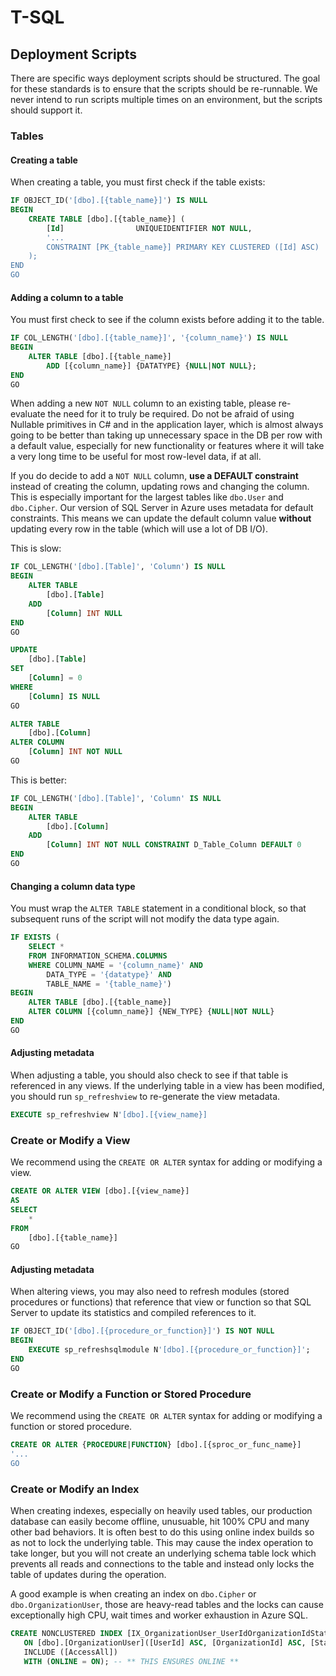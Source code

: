 
# T-SQL

## Deployment Scripts

There are specific ways deployment scripts should be structured. The goal for these standards is to ensure that the scripts should be re-runnable. We never intend to run scripts multiple times on an environment, but the scripts should support it.

### Tables

#### Creating a table

When creating a table, you must first check if the table exists:

```sql
IF OBJECT_ID('[dbo].[{table_name}]') IS NULL
BEGIN
    CREATE TABLE [dbo].[{table_name}] (
        [Id]                UNIQUEIDENTIFIER NOT NULL,
        '...
        CONSTRAINT [PK_{table_name}] PRIMARY KEY CLUSTERED ([Id] ASC)
    );
END
GO
```

#### Adding a column to a table

You must first check to see if the column exists before adding it to the table.

```sql
IF COL_LENGTH('[dbo].[{table_name}]', '{column_name}') IS NULL
BEGIN
    ALTER TABLE [dbo].[{table_name}]
        ADD [{column_name}] {DATATYPE} {NULL|NOT NULL};
END
GO
```

When adding a new `NOT NULL` column to an existing table, please re-evaluate the need for it to truly be required. Do not be afraid of using Nullable<T> primitives in C# and in the application layer, which is almost always going to be better than taking up unnecessary space in the DB per row with a default value, especially for new functionality or features where it will take a very long time to be useful for most row-level data, if at all.

If you do decide to add a `NOT NULL` column, **use a DEFAULT constraint** instead of creating the column, updating rows and changing the column.  This is especially important for the largest tables like `dbo.User` and `dbo.Cipher`. Our version of SQL Server in Azure uses metadata for default constraints. This means we can update the default column value **without** updating every row in the table (which will use a lot of DB I/O).

This is slow:
```sql
IF COL_LENGTH('[dbo].[Table]', 'Column') IS NULL
BEGIN
    ALTER TABLE
        [dbo].[Table]
    ADD
        [Column] INT NULL
END
GO

UPDATE
    [dbo].[Table]
SET
    [Column] = 0
WHERE
    [Column] IS NULL
GO

ALTER TABLE
    [dbo].[Column]
ALTER COLUMN
    [Column] INT NOT NULL
GO
```

This is better:
```sql
IF COL_LENGTH('[dbo].[Table]', 'Column' IS NULL
BEGIN
    ALTER TABLE
        [dbo].[Column]
    ADD
        [Column] INT NOT NULL CONSTRAINT D_Table_Column DEFAULT 0
END
GO
```

#### Changing a column data type

You must wrap the `ALTER TABLE` statement in a conditional block, so that subsequent runs of the script will not modify the data type again.

```sql
IF EXISTS (
    SELECT *
    FROM INFORMATION_SCHEMA.COLUMNS
    WHERE COLUMN_NAME = '{column_name}' AND
        DATA_TYPE = '{datatype}' AND
        TABLE_NAME = '{table_name}')
BEGIN
    ALTER TABLE [dbo].[{table_name}]
    ALTER COLUMN [{column_name}] {NEW_TYPE} {NULL|NOT NULL}
END
GO
```

#### Adjusting metadata

 When adjusting a table, you should also check to see if that table is referenced in any views.  If the underlying table in a view has been modified, you should run `sp_refreshview` to re-generate the view metadata.

```sql
EXECUTE sp_refreshview N'[dbo].[{view_name}]
```

### Create or Modify a View

We recommend using the `CREATE OR ALTER` syntax for adding or modifying a view.

```sql
CREATE OR ALTER VIEW [dbo].[{view_name}]
AS
SELECT
    *
FROM
    [dbo].[{table_name}]
GO
```

#### Adjusting metadata

When altering views, you may also need to refresh modules (stored procedures or functions) that reference that view or function so that SQL Server to update its statistics and compiled references to it.

```sql
IF OBJECT_ID('[dbo].[{procedure_or_function}]') IS NOT NULL
BEGIN
    EXECUTE sp_refreshsqlmodule N'[dbo].[{procedure_or_function}]';
END
GO
```



### Create or Modify a Function or Stored Procedure

We recommend using the `CREATE OR ALTER` syntax for adding or modifying a function or stored procedure.

```sql
CREATE OR ALTER {PROCEDURE|FUNCTION} [dbo].[{sproc_or_func_name}]
'...
GO
```

### Create or Modify an Index
  
When creating indexes, especially on heavily used tables, our production database can easily become offline, unusuable, hit 100% CPU and many other bad behaviors. It is often best to do this using online index builds so as not to lock the underlying table. This may cause the index operation to take longer, but you will not create an underlying schema table lock which prevents all reads and connections to the table and instead only locks the table of updates during the operation.

A good example is when creating an index on `dbo.Cipher` or `dbo.OrganizationUser`, those are heavy-read tables and the locks can cause exceptionally high CPU, wait times and worker exhaustion in Azure SQL.

```sql
CREATE NONCLUSTERED INDEX [IX_OrganizationUser_UserIdOrganizationIdStatus]
   ON [dbo].[OrganizationUser]([UserId] ASC, [OrganizationId] ASC, [Status] ASC)
   INCLUDE ([AccessAll])
   WITH (ONLINE = ON); -- ** THIS ENSURES ONLINE **
```
